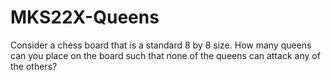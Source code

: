 # MKS22X-Queens
Consider a chess board that is a standard 8 by 8 size. How many queens can you place on the board such that  none of the queens can attack any of the others?
